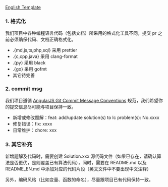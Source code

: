 <!--
🤭 感谢你的提交，请检查你的改动是否符合以下项目规范。
-->

[English Template](?quick_pull=1&template=template_en.md)

### 1. 格式化

我们项目中各种编程语言代码（包括文档）所采用的格式化工具不同，提交 pr 之前必须确保代码、文档正确格式化。

-   .{md,js,ts,php,sql} 采用 prettier
-   .{c,cpp,java} 采用 clang-format
-   .{py} 采用 black
-   .{go} 采用 gofmt
-   其它待完善

### 2. commit msg

我们项目遵循 [AngularJS Git Commit Message Conventions](https://docs.google.com/document/d/1QrDFcIiPjSLDn3EL15IJygNPiHORgU1_OOAqWjiDU5Y/edit#) 规范，我们希望你的提交信息尽可能与项目保持一致。

-   新增或修改题解：feat: add/update solution(s) to lc problem(s): No.xxxx
-   修复错误：fix: xxxx
-   日常维护：chore: xxx

### 3. 其它补充

新增题解及代码时，需要创建 Solution.xxx 源代码文件（如果已存在，请确认算法是否更优，是则覆盖已有算法代码），同时，需要在 README.md 以及 README_EN.md 中添加对应的代码片段（英文文件中不要出现中文注释）

另外，编码风格（比如变量、函数的命名），尽量跟项目已有代码保持一致。
